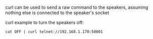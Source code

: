 curl can be used to send a raw command to the speakers, assuming nothing else is connected to the speaker's socket

curl example to turn the speakers off:

```cat OFF | curl telnet://192.168.1.170:50001```